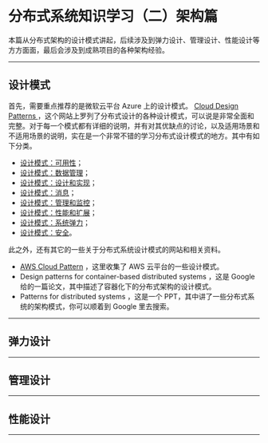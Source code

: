# 分布式系统知识学习（二）架构篇
本篇从分布式架构的设计模式讲起，后续涉及到弹力设计、管理设计、性能设计等方方面面，最后会涉及到成熟项目的各种架构经验。

---

## 设计模式

首先，需要重点推荐的是微软云平台 Azure 上的设计模式。 [Cloud Design Patterns ](https://docs.microsoft.com/en-us/azure/architecture/patterns/)，这个网站上罗列了分布式设计的各种设计模式，可以说是非常全面和完整。对于每一个模式都有详细的说明，并有对其优缺点的讨论，以及适用场景和不适用场景的说明，实在是一个非常不错的学习分布式设计模式的地方。其中有如下分类。

- [设计模式：可用性](https://docs.microsoft.com/en-us/azure/architecture/framework/resiliency/reliability-patterns)；
- [设计模式：数据管理](https://docs.microsoft.com/en-us/azure/architecture/patterns/category/data-management)；
- [设计模式：设计和实现](https://docs.microsoft.com/en-us/azure/architecture/patterns/category/design-implementation)；
- [设计模式：消息](https://docs.microsoft.com/en-us/azure/architecture/patterns/category/messaging)；
- [设计模式：管理和监控](https://docs.microsoft.com/en-us/azure/architecture/patterns/category/management-monitoring)；
- [设计模式：性能和扩展](https://docs.microsoft.com/en-us/azure/architecture/patterns/category/performance-scalability)；
- [设计模式：系统弹力](https://docs.microsoft.com/en-us/azure/architecture/framework/resiliency/reliability-patterns)；
- [设计模式：安全](https://docs.microsoft.com/en-us/azure/architecture/framework/resiliency/reliability-patterns)。

此之外，还有其它的一些关于分布式系统设计模式的网站和相关资料。

- [AWS Cloud Pattern](http://en.clouddesignpattern.org/index.php/Main_Page) ，这里收集了 AWS 云平台的一些设计模式。
- Design patterns for container-based distributed systems ，这是 Google 给的一篇论文，其中描述了容器化下的分布式架构的设计模式。
- Patterns for distributed systems ，这是一个 PPT，其中讲了一些分布式系统的架构模式，你可以顺着到 Google 里去搜索。



---

## 弹力设计

---

## 管理设计

---

## 性能设计

---
